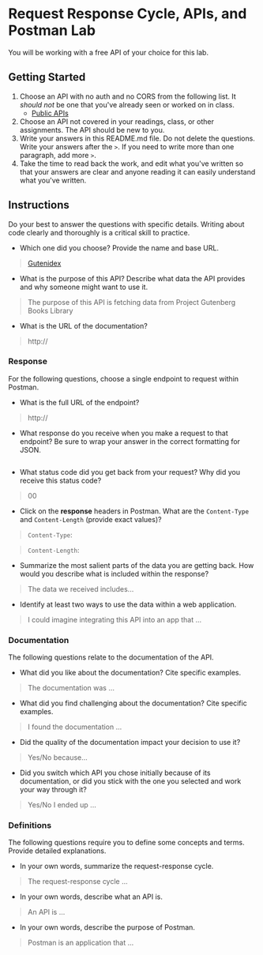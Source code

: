 # Request Response Cycle, APIs, and Postman Lab

You will be working with a free API of your choice for this lab.

## Getting Started

1. Choose an API with no auth and no CORS from the following list. It _should not_ be one that you've already seen or worked on in class.
   - [Public APIs](https://github.com/public-apis/public-apis)
1. Choose an API not covered in your readings, class, or other assignments. The API should be new to you.
1. Write your answers in this README.md file. Do not delete the questions. Write your answers after the `>`. If you need to write more than one paragraph, add more `>`.
1. Take the time to read back the work, and edit what you've written so that your answers are clear and anyone reading it can easily understand what you've written.

## Instructions

Do your best to answer the questions with specific details. Writing about code clearly and thoroughly is a critical skill to practice.

- Which one did you choose? Provide the name and base URL.

> [Gutenidex](http://gutenindex.com)

- What is the purpose of this API? Describe what data the API provides and why someone might want to use it.

> The purpose of this API is fetching data from Project Gutenberg Books Library

- What is the URL of the documentation?

> http://

### Response

For the following questions, choose a single endpoint to request within Postman.

- What is the full URL of the endpoint?

> http://

- What response do you receive when you make a request to that endpoint? Be sure to wrap your answer in the correct formatting for JSON.

```json


```

- What status code did you get back from your request? Why did you receive this status code?

> 00

- Click on the **response** headers in Postman. What are the `Content-Type` and `Content-Length` (provide exact values)?

> `Content-Type`:

> `Content-Length`:

- Summarize the most salient parts of the data you are getting back. How would you describe what is included within the response?

> The data we received includes...

- Identify at least two ways to use the data within a web application.

> I could imagine integrating this API into an app that ...

### Documentation

The following questions relate to the documentation of the API.

- What did you like about the documentation? Cite specific examples.

> The documentation was ...

- What did you find challenging about the documentation? Cite specific examples.

> I found the documentation ...

- Did the quality of the documentation impact your decision to use it?

> Yes/No because...

- Did you switch which API you chose initially because of its documentation, or did you stick with the one you selected and work your way through it?

> Yes/No I ended up ...

### Definitions

The following questions require you to define some concepts and terms. Provide detailed explanations.

- In your own words, summarize the request-response cycle.

> The request-response cycle ...

- In your own words, describe what an API is.

> An API is ...

- In your own words, describe the purpose of Postman.

> Postman is an application that ...
